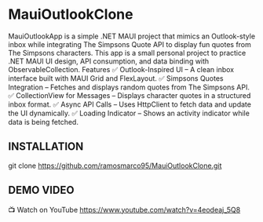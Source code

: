 # MauiOutlookClone
MauiOutlookApp is a simple .NET MAUI project that mimics an Outlook-style inbox while integrating The Simpsons Quote API to display fun quotes from The Simpsons characters. This app is a small personal project to practice .NET MAUI UI design, API consumption, and data binding with ObservableCollection.
Features
✅ Outlook-Inspired UI – A clean inbox interface built with MAUI Grid and FlexLayout.
✅ Simpsons Quotes Integration – Fetches and displays random quotes from The Simpsons API.
✅ CollectionView for Messages – Displays character quotes in a structured inbox format.
✅ Async API Calls – Uses HttpClient to fetch data and update the UI dynamically.
✅ Loading Indicator – Shows an activity indicator while data is being fetched.
## INSTALLATION
git clone https://github.com/ramosmarco95/MauiOutlookClone.git
## DEMO VIDEO
📺 Watch on YouTube https://www.youtube.com/watch?v=4eodeaj_5Q8 
